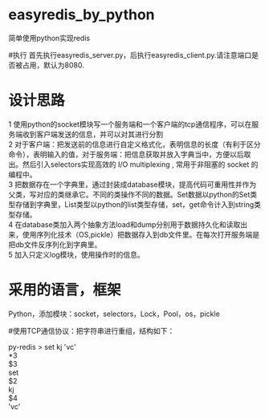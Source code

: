 # easyredis_by_python
简单使用python实现redis


#执行
首先执行easyredis_server.py，后执行easyredis_client.py.请注意端口是否被占用，默认为8080.

# 设计思路
1	使用python的socket模块写一个服务端和一个客户端的tcp通信程序，可以在服务端收到客户端发送的信息，并可以对其进行分割<br>
2	对于客户端：把发送前的信息进行自定义格式化，表明信息的长度（有利于区分命令），表明输入的值，对于服务端：把信息获取并放入字典当中，方便以后取出。然后引入selectors实现高效的 I/O multiplexing ,  常用于非阻塞的 socket  的编程中。<br>
3	把数据存在一个字典里，通过封装成database模块，提高代码可重用性并作为父类，写对应的类继承它。不同的类操作不同的数据。Set数据以python的Set类型存储到字典里，List类型以python的list类型存储，set，get命令计入到string类型存储。<br>
4	在database类加入两个抽象方法load和dump分别用于数据持久化和读取出来，使用序列化技术（OS,pickle）把数据存入到db文件里。在每次打开服务端是把db文件反序列化到字典里。<br>
5	加入只定义log模块，使用操作时的信息。<br>

# 采用的语言，框架
Python，添加模块：socket，selectors，Lock，Pool，os，pickle

#使用TCP通信协议：把字符串进行重组，结构如下：
 
py-redis > set kj 'vc'<br>
*3<br>
$3<br>
set<br>
$2<br>
kj<br>
$4<br>
'vc'<br>

